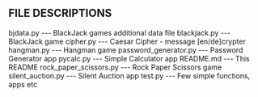 ## FILE DESCRIPTIONS

bjdata.py --- BlackJack games additional data file
blackjack.py --- BlackJack game
cipher.py --- Caesar Cipher - message [en/de]crypter
hangman.py --- Hangman game
password_generator.py --- Password Generator app
pycalc.py --- Simple Calculator app
README.md --- This README
rock_paper_scissors.py --- Rock Paper Scissors game
silent_auction.py --- Silent Auction app
test.py --- Few simple functions, apps etc
